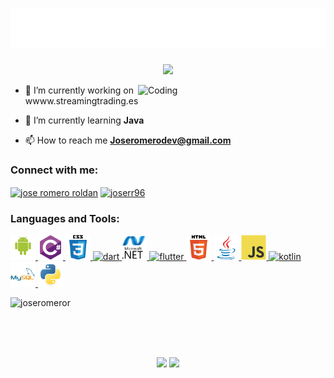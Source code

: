<h1 align="center">
  <img src="https://raw.githubusercontent.com/joseromeror/joseromeror/master/name.svg" alt="Jose Romero" />
</h1>


<p align="center">
  <a href="https://github.com/joseromeror/readme-typing-svg"><img src="https://readme-typing-svg.demolab.com/?lines=Android%20Developer;Always%20learning%20new%20things&font=Anton%20Code&center=true&width=440&height=45&color=37BFFB&vCenter=true&size=22&pause=1000"></a>
</p>

 





<img align="right" alt="Coding" width="300" src="https://camo.githubusercontent.com/62da68eb62b1e5f175f7d1f0191dd89a653d7908feb22d37d4a0ab07365d6791/68747470733a2f2f6d656469612e67697068792e636f6d2f6d656469612f4d3967624264396e6244724f5475314d71782f67697068792e676966">

- 🔭 I’m currently working on wwww.streamingtrading.es

- 🌱 I’m currently learning **Java**

- 📫 How to reach me **Joseromerodev@gmail.com**

<h3 align="left">Connect with me:</h3>
<p align="left">
<a href="https://www.linkedin.com/in/jos%C3%A9-romero-rold%C3%A1n-452b84222/" target="blank"><img align="center" src="https://raw.githubusercontent.com/rahuldkjain/github-profile-readme-generator/master/src/images/icons/Social/linked-in-alt.svg" alt="jose romero roldan" height="30" width="40" /></a>
<a href="https://instagram.com/joserr96" target="blank"><img align="center" src="https://raw.githubusercontent.com/rahuldkjain/github-profile-readme-generator/master/src/images/icons/Social/instagram.svg" alt="joserr96" height="30" width="40" /></a>
</p>

<h3 align="left">Languages and Tools:</h3>
<p align="left"> <a href="https://developer.android.com" target="_blank" rel="noreferrer"> <img src="https://raw.githubusercontent.com/devicons/devicon/master/icons/android/android-original-wordmark.svg" alt="android" width="40" height="40"/> </a> <a href="https://www.w3schools.com/cs/" target="_blank" rel="noreferrer"> <img src="https://raw.githubusercontent.com/devicons/devicon/master/icons/csharp/csharp-original.svg" alt="csharp" width="40" height="40"/> </a> <a href="https://www.w3schools.com/css/" target="_blank" rel="noreferrer"> <img src="https://raw.githubusercontent.com/devicons/devicon/master/icons/css3/css3-original-wordmark.svg" alt="css3" width="40" height="40"/> </a> <a href="https://dart.dev" target="_blank" rel="noreferrer"> <img src="https://www.vectorlogo.zone/logos/dartlang/dartlang-icon.svg" alt="dart" width="40" height="40"/> </a> <a href="https://dotnet.microsoft.com/" target="_blank" rel="noreferrer"> <img src="https://raw.githubusercontent.com/devicons/devicon/master/icons/dot-net/dot-net-original-wordmark.svg" alt="dotnet" width="40" height="40"/> </a> <a href="https://flutter.dev" target="_blank" rel="noreferrer"> <img src="https://www.vectorlogo.zone/logos/flutterio/flutterio-icon.svg" alt="flutter" width="40" height="40"/> </a> <a href="https://www.w3.org/html/" target="_blank" rel="noreferrer"> <img src="https://raw.githubusercontent.com/devicons/devicon/master/icons/html5/html5-original-wordmark.svg" alt="html5" width="40" height="40"/> </a> <a href="https://www.java.com" target="_blank" rel="noreferrer"> <img src="https://raw.githubusercontent.com/devicons/devicon/master/icons/java/java-original.svg" alt="java" width="40" height="40"/> </a> <a href="https://developer.mozilla.org/en-US/docs/Web/JavaScript" target="_blank" rel="noreferrer"> <img src="https://raw.githubusercontent.com/devicons/devicon/master/icons/javascript/javascript-original.svg" alt="javascript" width="40" height="40"/> </a> <a href="https://kotlinlang.org" target="_blank" rel="noreferrer"> <img src="https://www.vectorlogo.zone/logos/kotlinlang/kotlinlang-icon.svg" alt="kotlin" width="40" height="40"/> </a> <a href="https://www.mysql.com/" target="_blank" rel="noreferrer"> <img src="https://raw.githubusercontent.com/devicons/devicon/master/icons/mysql/mysql-original-wordmark.svg" alt="mysql" width="40" height="40"/> </a> <a href="https://www.python.org" target="_blank" rel="noreferrer"> <img src="https://raw.githubusercontent.com/devicons/devicon/master/icons/python/python-original.svg" alt="python" width="40" height="40"/> </a> </p>
<p align="left"> <img src="https://komarev.com/ghpvc/?username=joseromeror&label=Profile%20views&color=0e75b6&style=flat" alt="joseromeror" /> </p>

<br>
<br>
<br>




<p align="center">
  <img height="50%" width="auto" src ="https://github-readme-stats.vercel.app/api?username=JoseromeroR&show_icons=true&count_private=true&theme=darcula&hide_border=true&hide=issues,contribs&bg_color=00000000">

  <img src ="https://github-readme-streak-stats.herokuapp.com?user=JoseromeroR&theme=darcula&hide_border=true&background=FFFFFF00">
</p>







<!--

  [![GitHub Streak](https://streak-stats.demolab.com?user=Joseromeror&theme=python-dark&border_radius=5.6)](https://git.io/streak-stats)
<a href="https://github.com/JoseRomeroR/JoseRomeroR">
    <img align="center" src="https://github-readme-stats.vercel.app/api/top-langs/?username=JoseRomeroR&hide=tex&title_color=ffffff&text_color=c9cacc&icon_color=2bbc8a&bg_color=1d1f21&langs_count=3" />
  </a>
  <a href="https://github.com/JoseRomeroR/JoseRomeroR">
    <img align="center" src="https://github-readme-stats.vercel.app/api?username=JoseRomeroR&show_icons=true&line_height=27&count_private=true&title_color=ffffff&text_color=c9cacc&icon_color=2bbc8a&bg_color=1d1f21" alt="Martin's GitHub Stats" />
  </a>
-->
  







